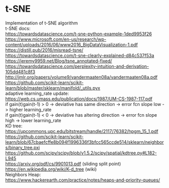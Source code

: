 # t-SNE
Implementation of t-SNE algorithm<br/>
t-SNE docs:<br/>
https://towardsdatascience.com/t-sne-python-example-1ded9953f26<br/>
https://www.microsoft.com/en-us/research/wp-content/uploads/2016/06/www2016_BigDataVisualization-1.pdf<br/>
https://distill.pub/2016/misread-tsne/<br/>
https://towardsdatascience.com/t-sne-clearly-explained-d84c537f53a<br/>
https://jeremy9959.net/Blog/tsne_annotated-fixed/<br/>
https://towardsdatascience.com/perplexity-intuition-and-derivation-105dd481c8f3<br/>
http://jmlr.org/papers/volume9/vandermaaten08a/vandermaaten08a.pdf<br/>
https://github.com/scikit-learn/scikit-learn/blob/master/sklearn/manifold/_utils.pyx<br/>
adaptive learning_rate update:<br/>
https://web.cs.umass.edu/publication/docs/1987/UM-CS-1987-117.pdf<br/>
if gain(t)gain(t-1) > 0 -> deviative has same direction -> error fcn slope low -> higher learning_rate<br/>
if gain(t)gain(t-1) < 0 -> deviative has altering direction -> error fcn slope high -> lower learning_rate<br/>
KD tree:<br/>
https://upcommons.upc.edu/bitstream/handle/2117/76382/hpgm_15_1.pdf<br/>
https://github.com/scikit-learn/scikit-learn/blob/67cbaefcffe8b094f1996336f3bfcc565ccde514/sklearn/neighbors/binary_tree.pxi<br/>
https://github.com/scipy/scipy/blob/v1.5.2/scipy/spatial/kdtree.py#L182-L945<br/>
https://arxiv.org/pdf/cs/9901013.pdf (sliding split point)<br>
https://en.wikipedia.org/wiki/K-d_tree (wiki)<br>
Neighbors Heap:<br>
https://www.hackerearth.com/practice/notes/heaps-and-priority-queues/<br>
